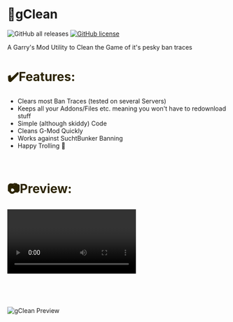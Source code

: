 # 🎩gClean

<img alt="GitHub all releases" src="https://img.shields.io/github/downloads/ExoMods/gClean/total?label=Downloads"> <a href="https://github.com/ExoMods/gClean/blob/main/LICENSE"><img alt="GitHub license" src="https://img.shields.io/github/license/ExoMods/gClean"></a>

A Garry's Mod Utility to Clean the Game of it's pesky ban traces


<h1 style="color: #5e9ca0;"><span style="color: #2b2301;">✔️Features:</span></h1>
<ul>
<li>Clears most Ban Traces (tested on several Servers)</li>
<li>Keeps all your Addons/Files etc. meaning you won't have to redownload stuff</li>
<li>Simple (although skiddy) Code</li>
<li>Cleans G-Mod Quickly</li>
<li>Works against SuchtBunker Banning</li>
<li>Happy Trolling 🎉</li>
</ul>
<p>&nbsp;</p>
<h1 style="color: #5e9ca0;"><span style="color: #2b2301;">📷Preview:</span></h1>
<p><video controls="controls" width="294" height="147">
<p>&nbsp;</p>
<p><strong>&nbsp;</strong></p>
  
![gClean Preview](https://i.imgur.com/AZlWpCe.png)

  

